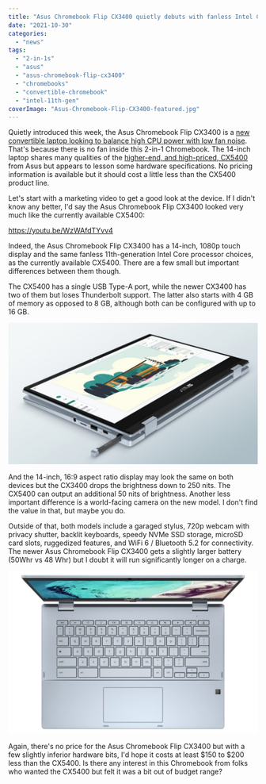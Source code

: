 ```yaml
---
title: "Asus Chromebook Flip CX3400 quietly debuts with fanless Intel Core processors"
date: "2021-10-30"
categories: 
  - "news"
tags: 
  - "2-in-1s"
  - "asus"
  - "asus-chromebook-flip-cx3400"
  - "chromebooks"
  - "convertible-chromebook"
  - "intel-11th-gen"
coverImage: "Asus-Chromebook-Flip-CX3400-featured.jpg"
---
```


Quietly introduced this week, the Asus Chromebook Flip CX3400 is a [new convertible laptop looking to balance high CPU power with low fan noise](https://www.asus.com/Laptops/For-Home/Chromebook/ASUS-Chromebook-Flip-CX3-CX3400-11th-Gen-Intel/). That's because there is no fan inside this 2-in-1 Chromebook. The 14-inch laptop shares many qualities of the [higher-end, and high-priced, CX5400](https://www.aboutchromebooks.com/news/asus-chromebook-flip-cx5400-is-a-new-fanless-core-i7-convertible-for-1049-99/) from Asus but appears to lesson some hardware specifications. No pricing information is available but it should cost a little less than the CX5400 product line.

Let's start with a marketing video to get a good look at the device. If I didn't know any better, I'd say the Asus Chromebook Flip CX3400 looked very much like the currently available CX5400:

https://youtu.be/WzWAfdTYvv4

Indeed, the Asus Chromebook Flip CX3400 has a 14-inch, 1080p touch display and the same fanless 11th-generation Intel Core processor choices, as the currently available CX5400. There are a few small but important differences between them though.

The CX5400 has a single USB Type-A port, while the newer CX3400 has two of them but loses Thunderbolt support. The latter also starts with 4 GB of memory as opposed to 8 GB, although both can be configured with up to 16 GB.

![Asus Chromebook Flip CX3400 stylus](images/Asus-Chromebook-Flip-CX3400-stylus-1024x578.jpg)

And the 14-inch, 16:9 aspect ratio display may look the same on both devices but the CX3400 drops the brightness down to 250 nits. The CX5400 can output an additional 50 nits of brightness. Another less important difference is a world-facing camera on the new model. I don't find the value in that, but maybe you do.

Outside of that, both models include a garaged stylus, 720p webcam with privacy shutter, backlit keyboards, speedy NVMe SSD storage, microSD card slots, ruggedized features, and WiFi 6 / Bluetooth 5.2 for connectivity. The newer Asus Chromebook Flip CX3400 gets a slightly larger battery (50Whr vs 48 Whr) but I doubt it will run significantly longer on a charge.

![Asus Chromebook Flip CX3400 keyboard](images/Asus-Chromebook-Flip-CX3400-keyboard-1024x667.jpg)

Again, there's no price for the Asus Chromebook Flip CX3400 but with a few slightly inferior hardware bits, I'd hope it costs at least $150 to $200 less than the CX5400. Is there any interest in this Chromebook from folks who wanted the CX5400 but felt it was a bit out of budget range?
